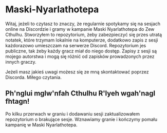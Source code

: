 # Maski-Nyarlathotepa
Witaj,
jeżeli to czytasz to znaczy, że regularnie spotykamy się na sesjach online na Discordzie i gramy w kampanie Maski Nyarlathotepa do Zew Cthulhu.
Stworzyłem to repozytorium, żeby zabezpieczyć się przes utratą notatek, które trzymam lokalnie na komputerze, dodatkowo zapis z sesji każdorazowo umieszczam na serwerze Discord.
Repozytorium jes publiczne, tak żeby każdy gracz miał do niego dostęp.
Zapisy z sesji są mojego autorstwa i mogą się różnić od zapisków prowadzonych przez innych graczy.

Jeżeli masz jakieś uwagi możesz się ze mną skontaktować poprzez Discorda.
Miłego czytania.

Ph'nglui mglw'nfah Cthulhu R'lyeh wgah'nagl fhtagn!
----
Po kilku przerwach w graniu i dodawaniu sesji zaktualizowałem repozytorium o brakujące sesje. Wznawiamy granie i kończymy pomału kampanię w Maski Nyarlathotepa.
